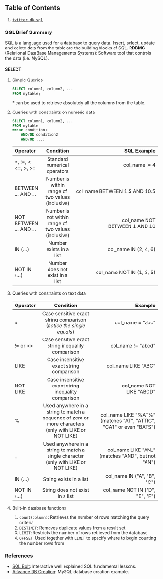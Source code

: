## Table of Contents
1. [`twitter_db.sql`](https://github.com/MaximoRdz/MYSQL-PRACTICE/blob/main/twitter_db.sql)
### SQL Brief Summary
SQL is a language used for a database to query data. Insert, select, update and delete data from the table are the building blocks of SQL.
**RDBMS** (Relational DataBase Managements Systems): Software tool that controls the data (i.e. MySQL).
#### SELECT
1. Simple Queries
	```SQL 
	SELECT column1, column2, ...
	FROM mytable;
	```
	\* can be used to retrieve absolutely all the columns from the table.
1. Queries with constraints on numeric data
	```SQL 
	SELECT column1, column2, ...
	FROM mytable
	WHERE condition1
		AND/OR condition2
		AND/OR ...;
	```

	| Operator | Condition | SQL Example |
	| :--- | :---: | ---: |
	|=, !=, < <=, >, >=|Standard numerical operators|col_name != 4|
	|BETWEEN … AND …|Number is within range of two values (inclusive)|col_name BETWEEN 1.5 AND 10.5|
	|NOT BETWEEN … AND …|Number is not within range of two values (inclusive)|col_name NOT BETWEEN 1 AND 10|
	|IN (…)|Number exists in a list|col_name IN (2, 4, 6)|
	|NOT IN (…)|Number does not exist in a list|col_name NOT IN (1, 3, 5)|

1. Queries with constraints on text data

	| Operator | Condition | Example |
	|:---|:---:|---:|
	|=|Case sensitive exact string comparison (_notice the single equals_)|col_name = "abc"|
	|!= or <>|Case sensitive exact string inequality comparison|col_name != "abcd"|
	|LIKE|Case insensitive exact string comparison|col_name LIKE "ABC"|
	|NOT LIKE|Case insensitive exact string inequality comparison|col_name NOT LIKE "ABCD"|
	|%|Used anywhere in a string to match a sequence of zero or more characters (only with LIKE or NOT LIKE)|col_name LIKE "%AT%"  <br>(matches "AT", "ATTIC", "CAT" or even "BATS")|
	|_|Used anywhere in a string to match a single character (only with LIKE or NOT LIKE)|col_name LIKE "AN_"  <br>(matches "AND", but not "AN")|
	|IN (…)|String exists in a list|col_name IN ("A", "B", "C")|
	|NOT IN (…)|String does not exist in a list|col_name NOT IN ("D", "E", "F")|

1. Built-in database functions
	1. `count(column)`: Retrieves the number of rows matching the query criteria
	2. `DISTINCT`: Removes duplicate values from a result set
	3. `LIMIT`: Restricts the number of rows retrieved from the database
	4. `OFFSET`: Used together with `LIMIT` to specify where to begin counting the number rows from




### References 
- [SQL Bolt](https://sqlbolt.com/): Interactive well explained SQL fundamental lessons.
- [Advance DB Creation](https://www.youtube.com/watch?v=96s2i-H7e0w): MySQL database creation example. 
